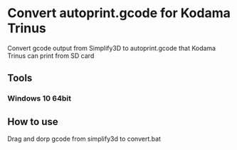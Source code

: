 # Convert autoprint.gcode for Kodama Trinus

Convert gcode output from Simplify3D to autoprint.gcode that Kodama Trinus can print from SD card

## Tools

### Windows 10 64bit

## How to use

Drag and dorp gcode from simplify3d to convert.bat